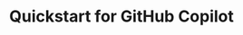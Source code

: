 ---
title: Quickstart for GitHub Copilot
intro: 'ADD INTRO.'
versions:
  fpt: '*'
  ghec: '*'
shortTitle: Quickstart
---